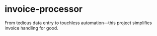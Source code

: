 # invoice-processor
From tedious data entry to touchless automation—this project simplifies invoice handling for good.
